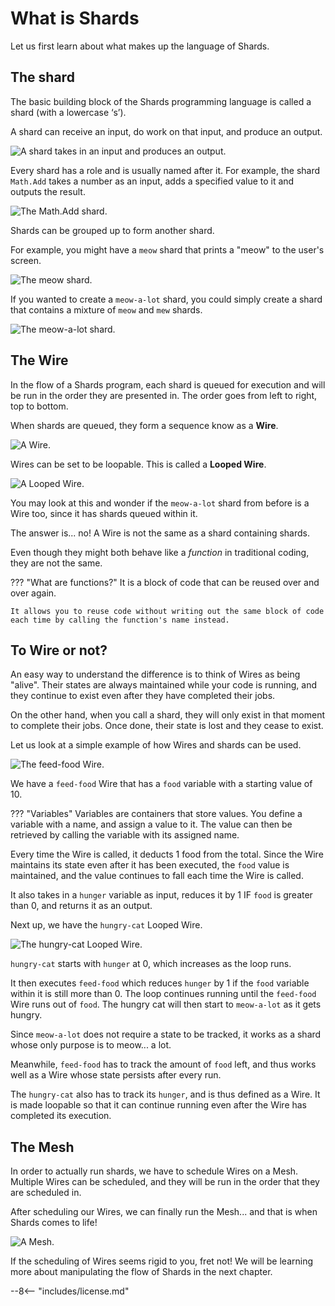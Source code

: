 # What is Shards

Let us first learn about what makes up the language of Shards.

## The shard

The basic building block of the Shards programming language is called a shard (with a lowercase ‘s’).

A shard can receive an input, do work on that input, and produce an output.

![A shard takes in an input and produces an output.](assets/what-is-a-shard.png)

Every shard has a role and is usually named after it. For example, the shard `Math.Add` takes a number as an input, adds a specified value to it and outputs the result.

![The Math.Add shard.](assets/math-add-example.png)

Shards can be grouped up to form another shard. 

For example, you might have a `meow` shard that prints a "meow" to the user's screen. 

![The meow shard.](assets/meow-shard.png)

If you wanted to create a `meow-a-lot` shard, you could simply create a shard that contains a mixture of `meow` and `mew` shards.

![The meow-a-lot shard.](assets/meow-a-lot-shard.png)

## The Wire
In the flow of a Shards program, each shard is queued for execution and will be run in the order they are presented in. The order goes from left to right, top to bottom.

When shards are queued, they form a sequence know as a **Wire**.

![A Wire.](assets/what-is-a-wire.png)

Wires can be set to be loopable. This is called a **Looped Wire**.

![A Looped Wire.](assets/what-is-a-looped-wire.png)

You may look at this and wonder if the `meow-a-lot` shard from before is a Wire too, since it has shards queued within it.

The answer is... no! A Wire is not the same as a shard containing shards. 

Even though they might both behave like a *function* in traditional coding, they are not the same.

??? "What are functions?"
    It is a block of code that can be reused over and over again.
    
    It allows you to reuse code without writing out the same block of code each time by calling the function's name instead.

## To Wire or not?

An easy way to understand the difference is to think of Wires as being "alive". Their states are always maintained while your code is running, and they continue to exist even after they have completed their jobs. 

On the other hand, when you call a shard, they will only exist in that moment to complete their jobs. Once done, their state is lost and they cease to exist.

Let us look at a simple example of how Wires and shards can be used.

![The feed-food Wire.](assets/feed-food-wire.png)

We have a `feed-food` Wire that has a `food` variable with a starting value of 10. 

??? "Variables"
    Variables are containers that store values. You define a variable with a name, and assign a value to it. The value can then be retrieved by calling the variable with its assigned name.

Every time the Wire is called, it deducts 1 food from the total. Since the Wire maintains its state even after it has been executed, the `food` value is maintained, and the value continues to fall each time the Wire is called.

It also takes in a `hunger` variable as input, reduces it by 1 IF `food` is greater than 0, and returns it as an output.

Next up, we have the `hungry-cat` Looped Wire. 

![The hungry-cat Looped Wire.](assets/hungry-cat-loop.png)

`hungry-cat` starts with `hunger` at 0, which increases as the loop runs. 

It then executes `feed-food` which reduces `hunger` by 1 if the `food` variable within it is still more than 0. The loop continues running until the `feed-food` Wire runs out of `food`. The hungry cat will then start to `meow-a-lot` as it gets hungry.

Since `meow-a-lot` does not require a state to be tracked, it works as a shard whose only purpose is to meow... a lot.

Meanwhile, `feed-food` has to track the amount of `food` left, and thus works well as a Wire whose state persists after every run.

The `hungry-cat` also has to track its `hunger`, and is thus defined as a Wire. It is made loopable so that it can continue running even after the Wire has completed its execution.

## The Mesh

In order to actually run shards, we have to schedule Wires on a Mesh. Multiple Wires can be scheduled, and they will be run in the order that they are scheduled in.

After scheduling our Wires, we can finally run the Mesh... and that is when Shards comes to life!

![A Mesh.](assets/what-is-a-mesh.png)

If the scheduling of Wires seems rigid to you, fret not! We will be learning more about manipulating the flow of Shards in the next chapter.

--8<-- "includes/license.md"
